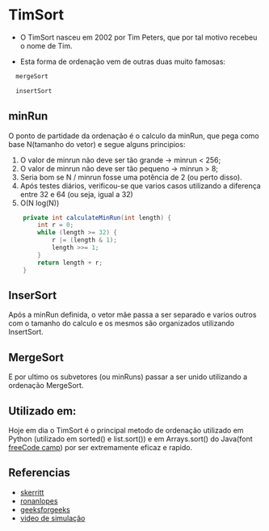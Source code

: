 
# TimSort

- O TimSort nasceu em 2002 por Tim Peters, que por tal motivo recebeu o nome de Tim. 

- Esta forma de ordenação vem de outras duas muito famosas:
```bash
  mergeSort
```
```bash
  insertSort
```
## minRun
O ponto de partidade da ordenação é o calculo da minRun, que pega como base N(tamanho do vetor) e segue alguns principios:
1. O valor de minrun não deve ser tão grande → minrun < 256;
2. O valor de minrun não deve ser tão pequeno → minrun > 8; 
3. Seria bom se N / minrun fosse uma potência de 2 (ou perto disso).
4. Após testes diários, verificou-se que varios casos utilizando a diferença entre 32 e 64 (ou seja, igual a 32)
5. O(N log(N))
   
```java
	private int calculateMinRun(int length) {
		int r = 0;
		while (length >= 32) {
			r |= (length & 1);
			length >>= 1;
		}
		return length + r;
	}
```

## InserSort
 
 Após a minRun definida, o vetor mãe passa a ser separado e varios outros com o tamanho do calculo e os mesmos são organizados utilizando InsertSort.
 
## MergeSort

E por ultimo os subvetores (ou minRuns) passar a ser unido utilizando a ordenação MergeSort.

## Utilizado em:

 Hoje em dia o TimSort é o principal metodo de ordenação utilizado em Python (utilizado em sorted() e list.sort()) e em Arrays.sort() do Java(font [freeCode camp](https://www.freecodecamp.org/portuguese/news/algoritmos-de-ordenacao-explicados-com-exemplos-em-python-java-e-c/)) por ser extremamente eficaz e rapido.


## Referencias

- [skerritt](https://skerritt.blog/timsort/)
- [ronanlopes](https://ronanlopes.me/implementacao-em-python-e-analise-dos-algoritmos-de-ordenacao-insertionsort-mergesort-e-timsort/)
- [geeksforgeeks](https://www.geeksforgeeks.org/timsort/)
- [video de simulação](https://www.youtube.com/watch?v=NVIjHj-lrT4&ab_channel=TimoBingmann)

